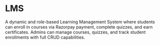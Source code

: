 # LMS
A dynamic and role-based Learning Management System where students can enroll in courses via Razorpay payment, complete quizzes, and earn certificates. Admins can manage courses, quizzes, and track student enrollments with full CRUD capabilities.
